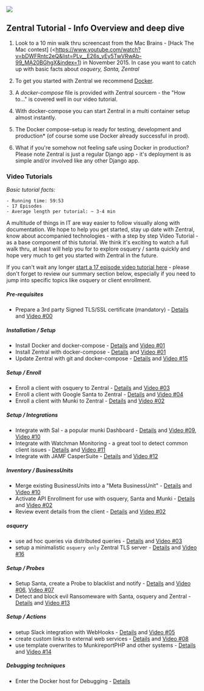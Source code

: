 ![](https://github.com/apfelwerk/Zentral/wiki/images/Zentral_base_RGB.png)
## Zentral Tutorial - Info Overview and deep dive

1) Look to a 10 min walk thru screencast from the Mac Brains - [Hack The Mac contest] (<https://www.youtube.com/watch?v=bDWFRntc2eQ&list=PLv__E26s_yEy5TwVRwAb-99_MA20BGhgX&index=1) in November 2015. In case you want to catch up with basic facts about *osquery, Santa, Zentral*

2) To get you started with Zentral we recommend [Docker](<https://docs.docker.com>).

3) A *docker-compose* file is provided with Zentral sourcem - the "How to..." is covered well in our video tutorial.

4) With docker-compose you can start Zentral in a multi container setup almost instantly.

5) The Docker compose-setup is ready for testing, development and production* (of course some  use Docker already successful in prod).

6) What if you're somehow not feeling safe using Docker in production? Please note Zentral is just a regular Django app - it's deployment is as simple and/or involved like any other Django app.


### Video Tutorials

*Basic tutorial facts:*

```
- Running time: 59:53
- 17 Episodes
- Average length per tutorial: ~ 3-4 min
```

A multitude of things in IT are way easier to follow visually along with documentation.
We hope to help you get started, stay up date with Zentral, know about accompanied technologies - with a step by step Video Tutorial - as a base component of this tutorial. We think it's exciting to watch a full walk thru, at least will help you for to explore osquery /  santa quickly and hope very much to get you started with Zentral in the future.

If you can't wait any longer [start a 17 episode video tutorial here](<https://www.youtube.com/watch?v=gmF0jaDbZ7o&list=PLW2WReANATsX63zhrFErjScIy-HWEjXWf>) - please don't forget to review our summary section below, especially if you need to jump into specific topics like osquery or client enrollment.


##### Pre-requisites
- Prepare a 3rd party Signed TLS/SSL certificate (mandatory) - [Details]() and [Video \#00](<https://www.youtube.com/watch?v=01J3HPrZ-04>)

##### Installation / Setup

- Install Docker and docker-compose - [Details]() and [Video \#01](https://www.youtube.com/watch?v=gmF0jaDbZ7o)
- Install Zentral with docker-compose - [Details]() and [Video \#01](https://www.youtube.com/watch?v=gmF0jaDbZ7o)
- Update Zentral with git and docker-compose - [Details]() and [Video \#15](<https://www.youtube.com/watch?v=_G2LH00sJFs>)

##### Setup / Enroll

- Enroll a client with osquery to Zentral - [Details]() and [Video \#03](<https://www.youtube.com/watch?v=F1P0NTVLJqQ>)
- Enroll a client with Google Santa to Zentral - [Details]() and [Video \#04](<https://www.youtube.com/watch?v=IKgH8WWJTaA>)
- Enroll a client with Munki to Zentral - [Details]() and [Video \#02](<https://www.youtube.com/watch?v=LT7-nU0JwvE>)

##### Setup / Integrations

- Integrate with Sal - a popular munki Dashboard - [Details]() and [Video \#09](<https://www.youtube.com/watch?v=E3rJ73V8WsU>), [Video \#10](<https://www.youtube.com/watch?v=C7W0v94Pv74>)
- Integrate with Watchman Monitoring - a great tool to detect common client issues - [Details]() and [Video \#11](<https://www.youtube.com/watch?v=IPL03ebYcd4>)
- Integrate with JAMF CasperSuite - [Details]() and [Video \#12](<https://www.youtube.com/watch?v=CoCZ7nK3UFA>)

##### Inventory / BusinessUnits

- Merge existing BusinessUnits into a "Meta BusinessUnit" - [Details]() and [Video \#10](<https://www.youtube.com/watch?v=C7W0v94Pv74>)
- Activate API Enrollment for use with osquery, Santa and Munki - [Details]() and [Video \#02](<https://www.youtube.com/watch?v=LT7-nU0JwvE>)
- Review event details from the client - [Details]() and [Video \#02](<https://www.youtube.com/watch?v=LT7-nU0JwvE>)

##### osquery

- use ad hoc queries via distributed queries - [Details]() and [Video \#03](<https://www.youtube.com/watch?v=F1P0NTVLJqQ>)
- setup a minimalistic `osquery only` Zentral TLS server - [Details]() and [Video \#16](<https://www.youtube.com/watch?v=6SvnfmncrD4>)

##### Setup / Probes

- Setup Santa, create a Probe to blacklist and notify - [Details]() and [Video \#06](<https://www.youtube.com/watch?v=2YEdNs6VwTs>), [Video \#07](<https://www.youtube.com/watch?v=8o8EwaaHOrU>)
- Detect and block evil Ransomeware with Santa, osquery and Zentral - [Details]() and [Video \#13](<https://www.youtube.com/watch?v=GzZewrXbO-s>)

##### Setup / Actions

- setup Slack integration with WebHooks - [Details]() and [Video \#05](<https://www.youtube.com/watch?v=YSjdgO7p2mU>)
- create custom links to external web services - [Details]() and [Video \#08](<https://www.youtube.com/watch?v=aVBGjtuy6EU>)
- use template overwrites to MunkireportPHP and other systems - [Details]() and [Video \#14](<https://www.youtube.com/watch?v=BfTteF2Y62A>)

##### Debugging techniques

- Enter the Docker host for Debugging - [Details]()
